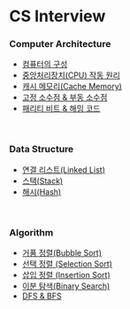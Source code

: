 # CS Interview

### Computer Architecture
- [컴퓨터의 구성](https://github.com/h-suo/CS-Interview/blob/main/content/24.02.28.md)
- [중앙처리장치(CPU) 작동 원리](https://github.com/h-suo/CS-Interview/blob/main/content/24.03.01.md)
- [캐시 메모리(Cache Memory)](https://github.com/h-suo/CS-Interview/blob/main/content/24.03.04.md)
- [고정 소수점 & 부동 소수점](https://github.com/h-suo/CS-Interview/blob/main/content/24.03.09.md)
- [패리티 비트 & 해밍 코드](https://github.com/h-suo/CS-Interview/blob/main/content/24.03.12.md)

<br>

### Data Structure
- [연결 리스트(Linked List)](https://github.com/h-suo/CS-Interview/blob/main/content/24.03.24.md)
- [스택(Stack)](https://github.com/h-suo/CS-Interview/blob/main/content/24.03.25.md)
- [해시(Hash)](https://github.com/h-suo/CS-Interview/blob/main/content/24.03.20.md)

<br>

### Algorithm
- [거품 정렬(Bubble Sort)](https://github.com/h-suo/CS-Interview/blob/main/content/24.03.15.md)
- [선택 정렬 (Selection Sort)](https://github.com/h-suo/CS-Interview/blob/main/content/24.03.21.md)
- [삽입 정렬 (Insertion Sort)](https://github.com/h-suo/CS-Interview/blob/main/content/24.03.22.md)
- [이분 탐색(Binary Search)](https://github.com/h-suo/CS-Interview/blob/main/content/24.03.06.md)
- [DFS & BFS](https://github.com/h-suo/CS-Interview/blob/main/content/24.02.29.md)
